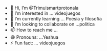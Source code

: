 - 👋 Hi, I’m @Trimuismartprotonala
- 👀 I’m interested in ... videojuegos 
- 🌱 I’m currently learning ... Poesia y filosofía 
- 💞️ I’m looking to collaborate on ...politica 
- 📫 How to reach me ...
- 😄 Pronouns: ...Yeshua 
- ⚡ Fun fact: ... videojuegos 

<!---
Trimuismartprotonala/Trimuismartprotonala is a ✨ special ✨ repository because its `README.md` (this file) appears on your GitHub profile.
You can click the Preview link to take a look at your changes.
--->
